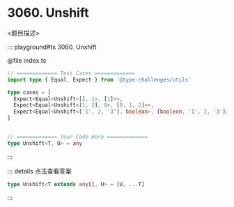 # 3060. Unshift

<题目描述>

::: playground#ts 3060. Unshift

@file index.ts

```ts
// ============= Test Cases =============
import type { Equal, Expect } from '@type-challenges/utils'

type cases = [
  Expect<Equal<Unshift<[], 1>, [1]>>,
  Expect<Equal<Unshift<[1, 2], 0>, [0, 1, 2]>>,
  Expect<Equal<Unshift<['1', 2, '3'], boolean>, [boolean, '1', 2, '3']>>,
]


// ============= Your Code Here =============
type Unshift<T, U> = any
```

:::

::: details 点击查看答案

```ts
type Unshift<T extends any[], U> = [U, ...T]
```

:::
